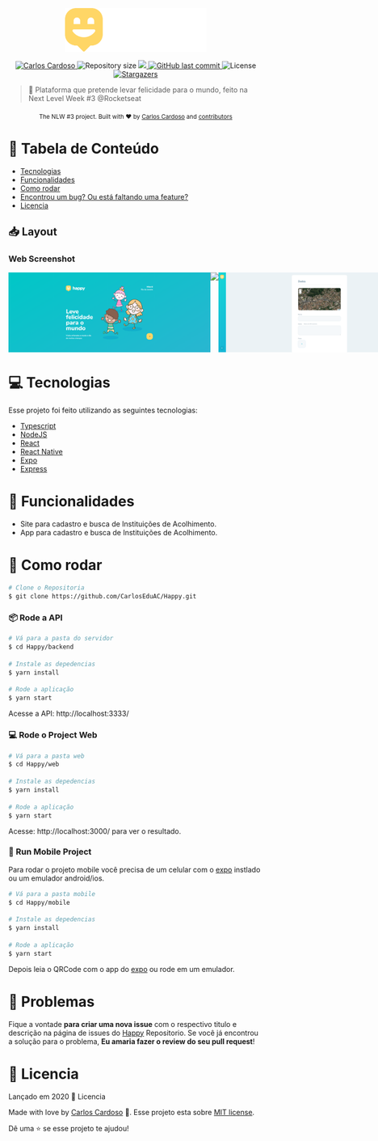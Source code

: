 <p align="center">
   <img src="./.github/logo.png" alt="Happy" width="280"/>
</p>

<p align="center">	
   <a href="https://www.linkedin.com/in/carloseac/">
      <img alt="Carlos Cardoso" src="https://img.shields.io/badge/-CarlosEAC-8257E5?style=flat&logo=Linkedin&logoColor=white" />
   </a>
  <img alt="Repository size" src="https://img.shields.io/github/repo-size/CarlosEduAC/Happy?color=774DD6">

  <a aria-label="Completed" href="https://nextlevelweek.com/episodios/omnistack/edicao/3">
    <img src="https://img.shields.io/badge/Proffy-NLW 2.0-8257E5?logo=data:image/png;base64,iVBORw0KGgoAAAANSUhEUgAAABAAAAAQCAMAAAAoLQ9TAAAALVBMVEVHcExxWsF0XMJzXMJxWcFsUsD///9jRrzY0u6Xh9Gsn9n39fyMecy0qd2bjNJWBT0WAAAABHRSTlMA2Do606wF2QAAAGlJREFUGJVdj1cWwCAIBLEsRU3uf9xobDH8+GZwUYi8i6ucJwrxKE+7D0G9Q4vlYqtmCSjndr4CgCgzlyFgfKfKCVO0LrPKjmiqMxGXkJwNnXskqWG+1oSM+BSwD8f29YLNjvx/OQrn+g99oQSoNmt3PgAAAABJRU5ErkJggg=="></img>
  </a>
  <a href="https://github.com/RafaelGoulartB/proffy/commits/master">
    <img alt="GitHub last commit" src="https://img.shields.io/github/last-commit/CarlosEduAC/Happy?color=774DD6">
  </a> 
  <img alt="License" src="https://img.shields.io/badge/license-MIT-8257E5">
  <a href="https://github.com/CarlosEduAC/Happy/stargazers">
    <img alt="Stargazers" src="https://img.shields.io/github/stars/CarlosEduAC/Happy?color=8257E5&logo=github">
  </a>
</p>

> :rocket: Plataforma que pretende levar felicidade para o mundo, feito na Next Level Week #3 @Rocketseat

<div align="center">
  <sub>The NLW #3 project. Built with ❤︎ by
    <a href="https://github.com/CarlosEduAC">Carlos Cardoso</a> and
    <a href="https://github.com/CarlosEduAC/Happy/graphs/contributors">
      contributors
    </a>
  </sub>
</div>


# :pushpin: Tabela de Conteúdo

<!-- * [Site de Demostração](#eyes-site-de-demostração)  -->
* [Tecnologias](#computer-tecnologias)
* [Funcionalidades](#rocket-funcionalidades)
* [Como rodar](#construction_worker-como-rodar)
* [Encontrou um bug? Ou está faltando uma feature?](#bug-problemas)
* [Licencia](#closed_book-licencia)

## 📥 Layout  

### Web Screenshot
<div style="display: flex; flex-direction: 'row'; align-items: 'center';">
   <img src="./.github/web-landing.png" width="400px">
   <img src="./.github/web-map.png" width="400px">
   <img src="./.github/web-create-1.png" width="400px">
   <img src="./.github/web-create-2.png" width="400px">
   <img src="./.github/web-details-1.png" width="400px">
   <img src="./.github/web-details-2.png" width="400px">
</div>

<!-- ### Mobile Screenshot
<div style="display: flex; flex-direction: 'row';">
   <img src="./.github/mobile-splash.png" width="180">
   <img src="./.github/mobile-onboarding.png" width="180">
   <img src="./.github/mobile-home.png" width="180">
   <img src="./.github/mobile-favoritos.png" width="180">
</div> -->

<!-- # :eyes: Site de Demostração
Você pode acessar o site em:     
👉  demo: https://proffy-rafa.netlify.app/ 

[![Netlify Status](https://api.netlify.com/api/v1/badges/6b13a4b1-96e1-4ff3-86e3-4c9b981c77cf/deploy-status)](https://app.netlify.com/sites/proffy-rafa/deploys)      -->

# :computer: Tecnologias
Esse projeto foi feito utilizando as seguintes tecnologias:

* [Typescript](https://www.typescriptlang.org/)   
* [NodeJS](https://nodejs.org/en/)   
* [React](https://reactjs.org/)      
* [React Native](https://reactnative.dev/)      
* [Expo](https://expo.io/)       
* [Express](https://expressjs.com/) 

# :rocket: Funcionalidades

* Site para cadastro e busca de Instituições de Acolhimento.
* App para cadastro e busca de Instituições de Acolhimento.

# :construction_worker: Como rodar
```bash
# Clone o Repositoria
$ git clone https://github.com/CarlosEduAC/Happy.git
```
### 📦 Rode a API

```bash
# Vá para a pasta do servidor
$ cd Happy/backend

# Instale as depedencias
$ yarn install

# Rode a aplicação
$ yarn start
```
Acesse a API: http://localhost:3333/

### 💻 Rode o Project Web

```bash
# Vá para a pasta web
$ cd Happy/web

# Instale as depedencias
$ yarn install

# Rode a aplicação
$ yarn start
```
Acesse: http://localhost:3000/ para ver o resultado.

### 📱 Run Mobile Project
Para rodar o projeto mobile você precisa de um celular com o [expo](https://play.google.com/store/apps/details?id=host.exp.exponent) instlado ou um emulador android/ios.

```bash
# Vá para a pasta mobile
$ cd Happy/mobile

# Instale as depedencias
$ yarn install

# Rode a aplicação
$ yarn start
```
Depois leia o QRCode com o app do [expo](https://play.google.com/store/apps/details?id=host.exp.exponent) ou rode em um emulador.


# :bug: Problemas

Fique a vontade **para criar uma nova issue** com o respectivo titulo e descrição na página de issues do [Happy](https://github.com/CarlosEduAC/Happy/issues) Repositorio. Se você já encontrou a solução para o problema, **Eu amaria fazer o review do seu pull request**!


# :closed_book: Licencia

Lançado em 2020 :closed_book: Licencia

Made with love by [Carlos Cardoso](https://github.com/CarlosEduAC) 🚀.
Esse projeto esta sobre [MIT license](./LICENSE).


Dê uma ⭐️ se esse projeto te ajudou!
